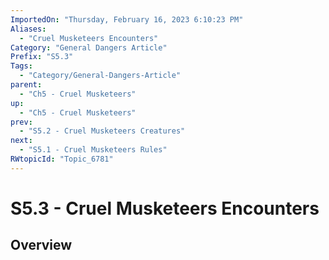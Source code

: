 ```yaml
---
ImportedOn: "Thursday, February 16, 2023 6:10:23 PM"
Aliases:
  - "Cruel Musketeers Encounters"
Category: "General Dangers Article"
Prefix: "S5.3"
Tags:
  - "Category/General-Dangers-Article"
parent:
  - "Ch5 - Cruel Musketeers"
up:
  - "Ch5 - Cruel Musketeers"
prev:
  - "S5.2 - Cruel Musketeers Creatures"
next:
  - "S5.1 - Cruel Musketeers Rules"
RWtopicId: "Topic_6781"
---
```

# S5.3 - Cruel Musketeers Encounters
## Overview
